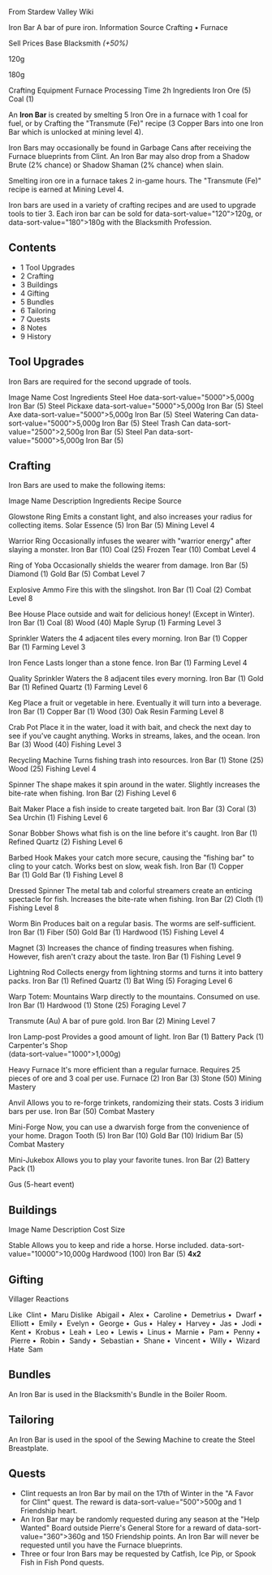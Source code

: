 From Stardew Valley Wiki

Iron Bar A bar of pure iron. Information Source Crafting • Furnace

Sell Prices Base Blacksmith *(+50%)*

120g

180g

Crafting Equipment Furnace Processing Time 2h Ingredients Iron Ore (5) Coal (1)

An **Iron Bar** is created by smelting 5 Iron Ore in a furnace with 1 coal for fuel, or by Crafting the "Transmute (Fe)" recipe (3 Copper Bars into one Iron Bar which is unlocked at mining level 4).

Iron Bars may occasionally be found in Garbage Cans after receiving the Furnace blueprints from Clint. An Iron Bar may also drop from a Shadow Brute (2% chance) or Shadow Shaman (2% chance) when slain.

Smelting iron ore in a furnace takes 2 in-game hours. The "Transmute (Fe)" recipe is earned at Mining Level 4.

Iron bars are used in a variety of crafting recipes and are used to upgrade tools to tier 3. Each iron bar can be sold for data-sort-value="120"&gt;120g, or data-sort-value="180"&gt;180g with the Blacksmith Profession.

## Contents

- 1 Tool Upgrades
- 2 Crafting
- 3 Buildings
- 4 Gifting
- 5 Bundles
- 6 Tailoring
- 7 Quests
- 8 Notes
- 9 History

## Tool Upgrades

Iron Bars are required for the second upgrade of tools.

Image Name Cost Ingredients Steel Hoe data-sort-value="5000"&gt;5,000g Iron Bar (5) Steel Pickaxe data-sort-value="5000"&gt;5,000g Iron Bar (5) Steel Axe data-sort-value="5000"&gt;5,000g Iron Bar (5) Steel Watering Can data-sort-value="5000"&gt;5,000g Iron Bar (5) Steel Trash Can data-sort-value="2500"&gt;2,500g Iron Bar (5) Steel Pan data-sort-value="5000"&gt;5,000g Iron Bar (5)

## Crafting

Iron Bars are used to make the following items:

Image Name Description Ingredients Recipe Source

Glowstone Ring Emits a constant light, and also increases your radius for collecting items. Solar Essence (5) Iron Bar (5) Mining Level 4

Warrior Ring Occasionally infuses the wearer with "warrior energy" after slaying a monster. Iron Bar (10) Coal (25) Frozen Tear (10) Combat Level 4

Ring of Yoba Occasionally shields the wearer from damage. Iron Bar (5) Diamond (1) Gold Bar (5) Combat Level 7

Explosive Ammo Fire this with the slingshot. Iron Bar (1) Coal (2) Combat Level 8

Bee House Place outside and wait for delicious honey! (Except in Winter). Iron Bar (1) Coal (8) Wood (40) Maple Syrup (1) Farming Level 3

Sprinkler Waters the 4 adjacent tiles every morning. Iron Bar (1) Copper Bar (1) Farming Level 3

Iron Fence Lasts longer than a stone fence. Iron Bar (1) Farming Level 4

Quality Sprinkler Waters the 8 adjacent tiles every morning. Iron Bar (1) Gold Bar (1) Refined Quartz (1) Farming Level 6

Keg Place a fruit or vegetable in here. Eventually it will turn into a beverage. Iron Bar (1) Copper Bar (1) Wood (30) Oak Resin Farming Level 8

Crab Pot Place it in the water, load it with bait, and check the next day to see if you've caught anything. Works in streams, lakes, and the ocean. Iron Bar (3) Wood (40) Fishing Level 3

Recycling Machine Turns fishing trash into resources. Iron Bar (1) Stone (25) Wood (25) Fishing Level 4

Spinner The shape makes it spin around in the water. Slightly increases the bite-rate when fishing. Iron Bar (2) Fishing Level 6

Bait Maker Place a fish inside to create targeted bait. Iron Bar (3) Coral (3) Sea Urchin (1) Fishing Level 6

Sonar Bobber Shows what fish is on the line before it's caught. Iron Bar (1) Refined Quartz (2) Fishing Level 6

Barbed Hook Makes your catch more secure, causing the "fishing bar" to cling to your catch. Works best on slow, weak fish. Iron Bar (1) Copper Bar (1) Gold Bar (1) Fishing Level 8

Dressed Spinner The metal tab and colorful streamers create an enticing spectacle for fish. Increases the bite-rate when fishing. Iron Bar (2) Cloth (1) Fishing Level 8

Worm Bin Produces bait on a regular basis. The worms are self-sufficient. Iron Bar (1) Fiber (50) Gold Bar (1) Hardwood (15) Fishing Level 4

Magnet (3) Increases the chance of finding treasures when fishing. However, fish aren't crazy about the taste. Iron Bar (1) Fishing Level 9

Lightning Rod Collects energy from lightning storms and turns it into battery packs. Iron Bar (1) Refined Quartz (1) Bat Wing (5) Foraging Level 6

Warp Totem: Mountains Warp directly to the mountains. Consumed on use. Iron Bar (1) Hardwood (1) Stone (25) Foraging Level 7

Transmute (Au) A bar of pure gold. Iron Bar (2) Mining Level 7

Iron Lamp-post Provides a good amount of light. Iron Bar (1) Battery Pack (1) Carpenter's Shop  
(data-sort-value="1000"&gt;1,000g)

Heavy Furnace It's more efficient than a regular furnace. Requires 25 pieces of ore and 3 coal per use. Furnace (2) Iron Bar (3) Stone (50) Mining Mastery

Anvil Allows you to re-forge trinkets, randomizing their stats. Costs 3 iridium bars per use. Iron Bar (50) Combat Mastery

Mini-Forge Now, you can use a dwarvish forge from the convenience of your home. Dragon Tooth (5) Iron Bar (10) Gold Bar (10) Iridium Bar (5) Combat Mastery

Mini-Jukebox Allows you to play your favorite tunes. Iron Bar (2) Battery Pack (1)

Gus (5-heart event)

## Buildings

Image Name Description Cost Size

Stable Allows you to keep and ride a horse. Horse included. data-sort-value="10000"&gt;10,000g Hardwood (100) Iron Bar (5) **4x2**

## Gifting

Villager Reactions

Like  Clint •  Maru Dislike  Abigail •  Alex •  Caroline •  Demetrius •  Dwarf •  Elliott •  Emily •  Evelyn •  George •  Gus •  Haley •  Harvey •  Jas •  Jodi •  Kent •  Krobus •  Leah •  Leo •  Lewis •  Linus •  Marnie •  Pam •  Penny •  Pierre •  Robin •  Sandy •  Sebastian •  Shane •  Vincent •  Willy •  Wizard Hate  Sam

## Bundles

An Iron Bar is used in the Blacksmith's Bundle in the Boiler Room.

## Tailoring

An Iron Bar is used in the spool of the Sewing Machine to create the Steel Breastplate.

## Quests

- Clint requests an Iron Bar by mail on the 17th of Winter in the "A Favor for Clint" quest. The reward is data-sort-value="500"&gt;500g and 1 Friendship heart.
- An Iron Bar may be randomly requested during any season at the "Help Wanted" Board outside Pierre's General Store for a reward of data-sort-value="360"&gt;360g and 150 Friendship points. An Iron Bar will never be requested until you have the Furnace blueprints.
- Three or four Iron Bars may be requested by Catfish, Ice Pip, or Spook Fish in Fish Pond quests.
